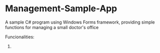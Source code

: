 # Management-Sample-App
A sample C# program using Windows Forms framework, providing simple functions for managing a small doctor's office

Funcionalities:

1. 